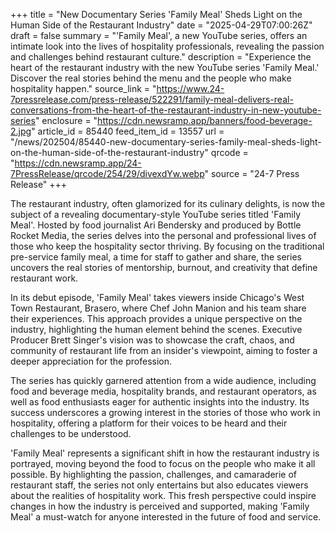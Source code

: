 +++
title = "New Documentary Series 'Family Meal' Sheds Light on the Human Side of the Restaurant Industry"
date = "2025-04-29T07:00:26Z"
draft = false
summary = "'Family Meal', a new YouTube series, offers an intimate look into the lives of hospitality professionals, revealing the passion and challenges behind restaurant culture."
description = "Experience the heart of the restaurant industry with the new YouTube series 'Family Meal.' Discover the real stories behind the menu and the people who make hospitality happen."
source_link = "https://www.24-7pressrelease.com/press-release/522291/family-meal-delivers-real-conversations-from-the-heart-of-the-restaurant-industry-in-new-youtube-series"
enclosure = "https://cdn.newsramp.app/banners/food-beverage-2.jpg"
article_id = 85440
feed_item_id = 13557
url = "/news/202504/85440-new-documentary-series-family-meal-sheds-light-on-the-human-side-of-the-restaurant-industry"
qrcode = "https://cdn.newsramp.app/24-7PressRelease/qrcode/254/29/divexdYw.webp"
source = "24-7 Press Release"
+++

<p>The restaurant industry, often glamorized for its culinary delights, is now the subject of a revealing documentary-style YouTube series titled 'Family Meal'. Hosted by food journalist Ari Bendersky and produced by Bottle Rocket Media, the series delves into the personal and professional lives of those who keep the hospitality sector thriving. By focusing on the traditional pre-service family meal, a time for staff to gather and share, the series uncovers the real stories of mentorship, burnout, and creativity that define restaurant work.</p><p>In its debut episode, 'Family Meal' takes viewers inside Chicago's West Town Restaurant, Brasero, where Chef John Manion and his team share their experiences. This approach provides a unique perspective on the industry, highlighting the human element behind the scenes. Executive Producer Brett Singer's vision was to showcase the craft, chaos, and community of restaurant life from an insider's viewpoint, aiming to foster a deeper appreciation for the profession.</p><p>The series has quickly garnered attention from a wide audience, including food and beverage media, hospitality brands, and restaurant operators, as well as food enthusiasts eager for authentic insights into the industry. Its success underscores a growing interest in the stories of those who work in hospitality, offering a platform for their voices to be heard and their challenges to be understood.</p><p>'Family Meal' represents a significant shift in how the restaurant industry is portrayed, moving beyond the food to focus on the people who make it all possible. By highlighting the passion, challenges, and camaraderie of restaurant staff, the series not only entertains but also educates viewers about the realities of hospitality work. This fresh perspective could inspire changes in how the industry is perceived and supported, making 'Family Meal' a must-watch for anyone interested in the future of food and service.</p>